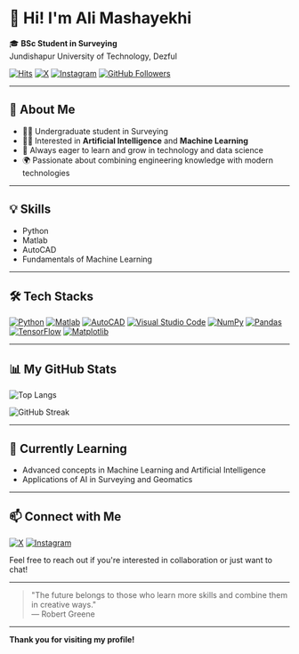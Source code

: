 # 👋 Hi! I'm Ali Mashayekhi

🎓 **BSc Student in Surveying**  
Jundishapur University of Technology, Dezful

[![Hits](https://hits.seeyoufarm.com/api/count/incr/badge.svg?url=github.com/ali8102m&title=Profile%20Views)](https://hits.seeyoufarm.com)
[![X](https://img.shields.io/badge/X-1DA1F2?logo=x&logoColor=white)](https://x.com/ali1381x)
[![Instagram](https://img.shields.io/badge/Instagram-E4405F?logo=instagram&logoColor=white)](https://instagram.com/i_alliow)
[![GitHub Followers](https://img.shields.io/github/followers/ali8102m?label=Follow&style=social)](https://github.com/ali8102m)

---

## 📝 About Me

- 👨‍🎓 Undergraduate student in Surveying  
- 👨‍💻 Interested in **Artificial Intelligence** and **Machine Learning**
- 🧠 Always eager to learn and grow in technology and data science
- 🌍 Passionate about combining engineering knowledge with modern technologies

---

## 💡 Skills

- Python
- Matlab
- AutoCAD
- Fundamentals of Machine Learning

---

## 🛠️ Tech Stacks

[![Python](https://img.shields.io/badge/Python-3776AB?logo=python&logoColor=white)](https://www.python.org/)
[![Matlab](https://img.shields.io/badge/Matlab-0076A8?logo=mathworks&logoColor=white)](https://www.mathworks.com/products/matlab.html)
[![AutoCAD](https://img.shields.io/badge/AutoCAD-0076A8?logo=autodesk&logoColor=white)](https://www.autodesk.com/products/autocad/overview)
[![Visual Studio Code](https://img.shields.io/badge/VS%20Code-007ACC?logo=visualstudiocode&logoColor=white)](https://code.visualstudio.com/)
[![NumPy](https://img.shields.io/badge/NumPy-013243?logo=numpy&logoColor=white)](https://numpy.org/)
[![Pandas](https://img.shields.io/badge/Pandas-150458?logo=pandas&logoColor=white)](https://pandas.pydata.org/)
[![TensorFlow](https://img.shields.io/badge/TensorFlow-FF6F00?logo=tensorflow&logoColor=white)](https://www.tensorflow.org/)
[![Matplotlib](https://img.shields.io/badge/Matplotlib-11557C?logo=matplotlib&logoColor=white)](https://matplotlib.org/)

---

## 📊 My GitHub Stats

![Top Langs](https://github-readme-stats.vercel.app/api/top-langs/?username=ali8102m&layout=compact&theme=radical)
<!-- GitHub Streak Stats Card -->
![GitHub Streak](https://github-readme-streak-stats.herokuapp.com/?user=ali-mashayekhi&theme=radical)

---

## 🌱 Currently Learning

- Advanced concepts in Machine Learning and Artificial Intelligence
- Applications of AI in Surveying and Geomatics

---

## 📫 Connect with Me

[![X](https://img.shields.io/badge/X-1DA1F2?logo=x&logoColor=white)](https://x.com/ali1381x)
[![Instagram](https://img.shields.io/badge/Instagram-E4405F?logo=instagram&logoColor=white)](https://instagram.com/i_alliow)

Feel free to reach out if you're interested in collaboration or just want to chat!

---

> "The future belongs to those who learn more skills and combine them in creative ways."  
> — Robert Greene

---

**Thank you for visiting my profile!**
